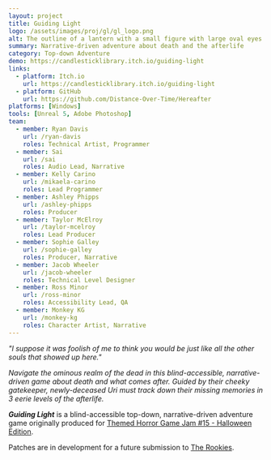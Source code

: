 ```yaml
---
layout: project
title: Guiding Light
logo: /assets/images/proj/gl/gl_logo.png
alt: The outline of a lantern with a small figure with large oval eyes inside it. Large text reads "Guiding Light."
summary: Narrative-driven adventure about death and the afterlife
category: Top-down Adventure
demo: https://candlesticklibrary.itch.io/guiding-light
links:
  - platform: Itch.io
    url: https://candlesticklibrary.itch.io/guiding-light
  - platform: GitHub
    url: https://github.com/Distance-Over-Time/Hereafter
platforms: [Windows]
tools: [Unreal 5, Adobe Photoshop]
team:
  - member: Ryan Davis
    url: /ryan-davis
    roles: Technical Artist, Programmer
  - member: Sai
    url: /sai
    roles: Audio Lead, Narrative
  - member: Kelly Carino
    url: /mikaela-carino
    roles: Lead Programmer
  - member: Ashley Phipps
    url: /ashley-phipps
    roles: Producer
  - member: Taylor McElroy
    url: /taylor-mcelroy
    roles: Lead Producer
  - member: Sophie Galley
    url: /sophie-galley
    roles: Producer, Narrative
  - member: Jacob Wheeler
    url: /jacob-wheeler
    roles: Technical Level Designer
  - member: Ross Minor
    url: /ross-minor
    roles: Accessibility Lead, QA
  - member: Monkey KG
    url: /monkey-kg
    roles: Character Artist, Narrative
---
```


*"I suppose it was foolish of me to think you would be just like all the other souls that showed up here."*


*Navigate the ominous realm of the dead in this blind-accessible, narrative-driven game about death and what comes after. Guided by their cheeky gatekeeper, newly-deceased Uri must track down their missing memories in 3 eerie levels of the afterlife.*

***Guiding Light*** is a blind-accessible top-down, narrative-driven adventure game originally produced for [Themed Horror Game Jam #15 - Halloween Edition](https://itch.io/jam/themed-horror-game-jam-15).

Patches are in development for a future submission to [The Rookies](https://www.therookies.co/).